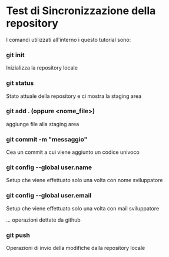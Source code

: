 # Test di Sincronizzazione della repository 

I comandi utilizzati all'interno i questo tutorial sono:

### git init
Inizializza la repository locale 

### git status 
Stato attuale della repository e ci mostra la staging area

### git add . (oppure <nome_file>)
aggiunge file alla staging area

### git commit -m "messaggio"
Cea un commit a cui viene aggiunto un codice univoco

### git config --global user.name
Setup che viene effettuato solo una volta con nome sviluppatore

### git config --global user.email
Setup che viene effettuato solo una volta con mail sviluppatore


... operazioni dettate da github

### git push
Operazioni di invio della modifiche dalla repository locale 